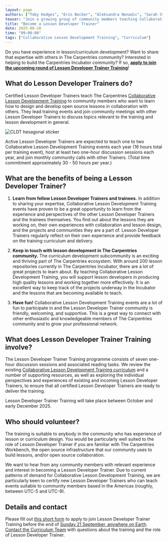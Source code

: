 ```yaml
---  
layout: page  
authors: ["Toby Hodges", "Erin Becker", "Aleksandra Nenadic", "Sarah Stevens"]  
teaser: "Join a growing group of community members teaching Collaborative Lesson Development Training."  
title: "Become a Lesson Developer Trainer"  
date: 2025-08-28  
time: "09:00:00"  
tags: ["Collaborative Lesson Development Training", "Curriculum"]  
---
```


Do you have experience in lesson/curriculum development? Want to share that expertise with others in The Carpentries community? Interested in helping to build the Carpentries Incubator community? If so, **[apply to join the upcoming round of Lesson Developer Trainer Training](https://docs.google.com/forms/d/e/1FAIpQLSc4v3qx7fj5t6tobCiEMGUp9uz3-9Fm5UgbToeVPInlOHuR_w/viewform)**!

## What do Lesson Developer Trainers do?

Certified Lesson Developer Trainers teach The Carpentries [Collaborative Lesson Development Training](/lesson-development/) to community members who want to learn how to design and develop open source lessons in collaboration with others. They lead training events and join community meetings with other Lesson Developer Trainers to discuss topics relevant to the training and lesson development in general.

![CLDT hexagonal sticker](/blog/2025/08/CLDT-hex-sticker.png)

Active Lesson Developer Trainers are expected to teach one to two Collaborative Lesson Development Training events each year (16 hours total per training event), host at least two one-hour discussion sessions each year, and join monthly community calls with other Trainers. (Total time commitment approximately 30 - 50 hours per year.)


## What are the benefits of being a Lesson Developer Trainer?

1. **Learn from fellow Lesson Developer Trainers and trainees.** In addition to sharing your expertise, Collaborative Lesson Development Training events have proven to be a great opportunity to learn from the experience and perspectives of the other Lesson Developer Trainers and the trainees themselves. You find out about the lessons they are working on, their own experiences with collaboration and lesson design, and the projects and communities they are a part of. Lesson Developer Trainers regularly reflect on their own experience and provide feedback on the training curriculum and delivery.  

2. **Keep in touch with lesson development in The Carpentries community.** The curriculum development subcommunity is an exciting and thriving part of The Carpentries ecosystem. With around 200 lesson repositories currently in The Carpentries Incubator, there are a lot of great projects to learn about. By teaching Collaborative Lesson Development Training, you will support lesson developers in producing high quality lessons and working together more effectively. It is an excellent way to keep track of the projects underway in the Incubator and the lessons that are becoming available to teach. 

3. **Have fun!** Collaborative Lesson Development Training events are a lot of fun to participate in and the Lesson Developer Trainer community is friendly, welcoming, and supportive. This is a great way to connect with other enthusiastic and knowledgeable members of The Carpentries community and to grow your professional network.

## What does Lesson Developer Trainer Training involve?

The Lesson Developer Trainer Training programme consists of seven one-hour discussion sessions and associated reading tasks. We review the existing [Collaborative Lesson Development Training curriculum](https://carpentries.github.io/lesson-development-training/) and a number of supporting resources, as well as exploring the individual perspectives and experiences of existing and incoming Lesson Developer Trainers, to ensure that all certified Lesson Developer Trainers are ready to deliver the training.

Lesson Developer Trainer Training will take place between October and early December 2025.

## Who should volunteer?

The training is suitable to anybody in the community who has experience of lesson or curriculum design. You would be particularly well suited to the role of Lesson Developer Trainer if you are familiar with The Carpentries Workbench, the open source infrastructure that our community uses to build lessons, and/or open source collaboration.

We want to hear from any community members with relevant experience and interest in becoming a Lesson Developer Trainer. Due to current patterns of demand for Collaborative Lesson Development Training, we are particularly keen to certify new Lesson Developer Trainers who can teach events suitable to community members based in the Americas (roughly, between UTC-5 and UTC-9). 

## Details and contact


Please fill out [this short form](https://forms.gle/NzDJrXYyKTy7mTEV6) to apply to join Lesson Developer Trainer Training before the end of [Sunday 21 September, anywhere on Earth](https://www.timeanddate.com/worldclock/fixedtime.html?msg=Deadline%3A+apply+to+join+Lesson+Developer+Trainer+Training&iso=20250921T235959&p1=3926). [Contact the Curriculum Team](mailto:curriculum@carpentries.org) with questions about the training and the role of Lesson Developer Trainer.

